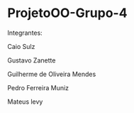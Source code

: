 # ProjetoOO-Grupo-4
Integrantes:

Caio Sulz

Gustavo Zanette

Guilherme de Oliveira Mendes

Pedro Ferreira Muniz

Mateus levy
